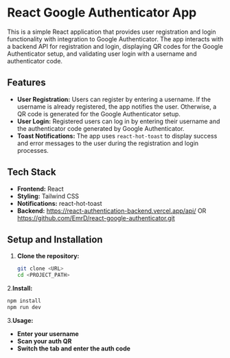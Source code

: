 # React Google Authenticator App

This is a simple React application that provides user registration and login functionality with integration to Google Authenticator. The app interacts with a backend API for registration and login, displaying QR codes for the Google Authenticator setup, and validating user login with a username and authenticator code.

## Features

- **User Registration:** Users can register by entering a username. If the username is already registered, the app notifies the user. Otherwise, a QR code is generated for the Google Authenticator setup.
- **User Login:** Registered users can log in by entering their username and the authenticator code generated by Google Authenticator.
- **Toast Notifications:** The app uses `react-hot-toast` to display success and error messages to the user during the registration and login processes.

## Tech Stack

- **Frontend:** React
- **Styling:** Tailwind CSS
- **Notifications:** react-hot-toast
- **Backend:** https://react-authentication-backend.vercel.app/api/  OR https://github.com/EmrD/react-google-authenticator.git

## Setup and Installation

1. **Clone the repository:**
   ```bash
   git clone <URL>
   cd <PROJECT_PATH>
2.**Install:**
```sh
npm install
npm run dev
```
3.**Usage:**
- **Enter your username**
- **Scan your auth QR**
- **Switch the tab and enter the auth code**
